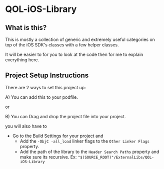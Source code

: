 QOL-iOS-Library
===

What is this?
---

This is mostly a collection of generic and extremely useful categories on top of the iOS SDK's classes with a few helper classes.

It will be easier to for you to look at the code then for me to explain everything here.

Project Setup Instructions
---

There are 2 ways to set this project up:

A) You can add this to your podfile.

or

B) You can Drag and drop the project file into your project.

you will also have to

- Go to the Build Settings for your project and
  - Add the `-ObjC -all_load` linker flags to the `Other Linker Flags` property.
  - Add the path of the library to the `Header Search Paths` property and make sure its recursive. Ex: `"$(SOURCE_ROOT)"/ExternalLibs/QOL-iOS-Library`
